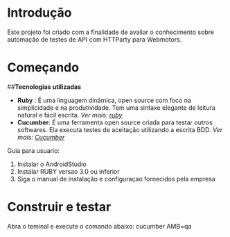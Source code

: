 # Introdução 
Este projeto foi criado com a finalidade de avaliar o conhecimento sobre automação de testes de API com HTTParty para Webmotors.

# Começando
##**Tecnologias utilizadas**
 - **Ruby** : É uma linguagem dinâmica, open source com foco na simplicidade e na produtividade. Tem uma sintaxe elegante de leitura natural e fácil escrita. *Ver mais: [ruby](https://www.ruby-lang.org/pt/)*
 - **Cucumber**: É uma ferramenta open source criada para testar outros softwares. Ela executa testes de aceitação utilizando a escrita BDD. *Ver mais: [Cucumber](cucumber.io)*

 

Guia para usuario:
1.	Instalar o AndroidStudio
2.	Instalar RUBY versao 3.0 ou inferior
3.	Siga o manual de instalação e configuraçao fornecidos pela empresa

# Construir e testar
Abra o teminal e execute o comando abaixo:
cucumber AMB=qa

